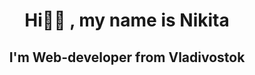 <div ba>
  <div align="center">
    <h1>Hi👋🏼 , my name is Nikita</h1>
    <h2>I'm Web-developer from Vladivostok</h2>
  </div>

